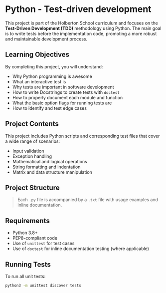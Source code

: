 # Python - Test-driven development

This project is part of the Holberton School curriculum and focuses on the **Test-Driven Development (TDD)** methodology using Python. The main goal is to write tests before the implementation code, promoting a more robust and maintainable development process.

## Learning Objectives

By completing this project, you will understand:

- Why Python programming is awesome
- What an interactive test is
- Why tests are important in software development
- How to write Docstrings to create tests with `doctest`
- How to properly document each module and function
- What the basic option flags for running tests are
- How to identify and test edge cases

## Project Contents

This project includes Python scripts and corresponding test files that cover a wide range of scenarios:

- Input validation
- Exception handling
- Mathematical and logical operations
- String formatting and indentation
- Matrix and data structure manipulation

## Project Structure


> Each `.py` file is accompanied by a `.txt` file with usage examples and inline documentation.

## Requirements

- Python 3.8+
- PEP8-compliant code
- Use of `unittest` for test cases
- Use of `doctest` for inline documentation testing (where applicable)

## Running Tests

To run all unit tests:

```bash
python3 -m unittest discover tests

